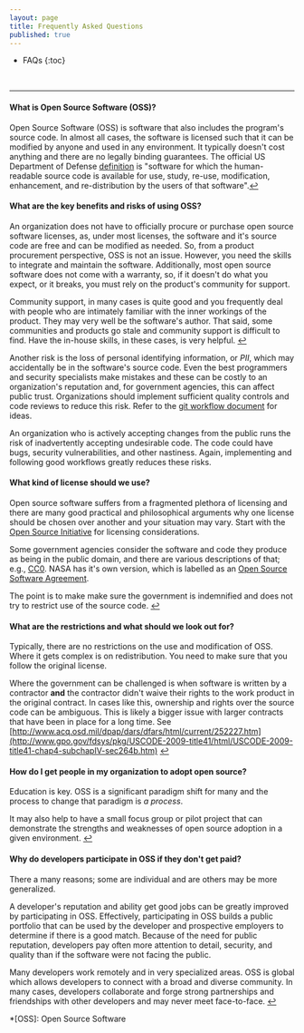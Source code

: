 ```yaml
---
layout: page
title: Frequently Asked Questions
published: true
---
```


* FAQs
{:toc}

<p>&nbsp;</p>

----


#### What is Open Source Software (OSS)?

Open Source Software (OSS) is software that also includes the program's source code.
In almost all cases, the software is licensed such that it can be modified by anyone
and used in any environment.  It typically doesn't cost anything and there are no
legally binding guarantees.  The official US Department of Defense
[definition](http://dodcio.defense.gov/Portals/0/Documents/OSSFAQ/2009OSS.pdf) 
is "software for which the human-readable source code is available for use, study, re-use, modification, enhancement,
and re-distribution by the users of that software".<a href="#top" class="reversefootnote">↩</a>



#### What are the key benefits and risks of using OSS?

An organization does not have to officially procure or purchase open 
source software licenses, as, under most licenses, the software and it's source code
are free and can be modified as needed. So, from a product procurement perspective, OSS
is not an issue.  However, you need the skills to integrate and maintain the software.
Additionally, most open source software does not come with a warranty, so, if it doesn't
do what you expect, or it breaks, you must rely on the product's community for support.

Community support, in many cases is quite good and you frequently deal with people who 
are intimately familiar with the inner workings of the product. They may very well be the 
software's author.  That said, some communities and products go stale and community support
is difficult to find. Have the in-house skills, in these cases, is very helpful.
<a href="#top" class="reversefootnote">↩</a>

Another risk is the loss of personal identifying information, or _PII_, which may accidentally
be in the software's source code.  Even the best programmers
and security specialists make mistakes and these can be costly to an organization's reputation and, 
for government agencies, this can affect public trust. Organizations should implement sufficient
quality controls and code reviews to reduce this risk.  Refer to the [git workflow document](pages/git_workflow.html)
for ideas.

An organization who is actively accepting changes from the public runs the risk of inadvertently 
accepting undesirable code. The code could have bugs, security vulnerabilities, and other nastiness.
Again, implementing and following good workflows greatly reduces these risks.



#### What kind of license should we use?

Open source software suffers from a fragmented plethora of licensing and there
are many good practical and philosophical arguments why one license 
should be chosen over another and your situation may vary.  Start with the
[Open Source Initiative](http://opensource.org/) for licensing considerations.

Some government agencies consider the software and code they produce as 
being in the public domain, and there are various descriptions of that; e.g.,
[CC0](http://creativecommons.org/publicdomain/zero/1.0/).  NASA has it's own
version, which is labelled as an [Open Source Software Agreement](http://ti.arc.nasa.gov/opensource/nosa/).

The point is to make
make sure the government is indemnified and does not try to restrict use of the
source code. <a href="#top" class="reversefootnote">↩</a>




#### What are the restrictions and what should we look out for?

Typically, there are no restrictions on the use and modification of OSS. Where
it gets complex is on redistribution.  You need to make sure that you follow the
original license.

Where the government can be challenged is when software is written by a contractor
**and** the contractor didn't waive their rights to the work product in the original
contract. In cases like this, ownership and rights over the source code can be ambiguous.
This is likely a bigger issue with larger contracts that have been in place for a long
time. See
[http://www.acq.osd.mil/dpap/dars/dfars/html/current/252227.htm](http://www.gpo.gov/fdsys/pkg/USCODE-2009-title41/html/USCODE-2009-title41-chap4-subchapIV-sec264b.htm) <a href="#top" class="reversefootnote">↩</a>



#### How do I get people in my organization to adopt open source?

Education is key. OSS is a significant paradigm shift for many and the
process to change that paradigm is _a process_.

It may also help to have a small focus group or pilot
project that can demonstrate the strengths and weaknesses of open source adoption
in a given environment. <a href="#top" class="reversefootnote">↩</a>




#### Why do developers participate in OSS if they don't get paid?
There a many reasons; some are individual and are others may be more generalized. 

A developer's reputation and ability get good jobs can be greatly improved by participating in OSS. 
Effectively, participating in OSS builds a public portfolio that can be used by the developer and prospective 
employers to determine if there is a good match.  Because of the need for public reputation, developers pay
often more attention to detail, security, and quality than if the software were not facing the public.

Many developers work remotely and in very specialized areas.  OSS is global which allows developers to 
connect with a broad and diverse community.  In many cases, developers collaborate and forge strong partnerships
and friendships with other developers and may never meet face-to-face.  <a href="#top" class="reversefootnote">↩</a>




*[OSS]: Open Source Software
